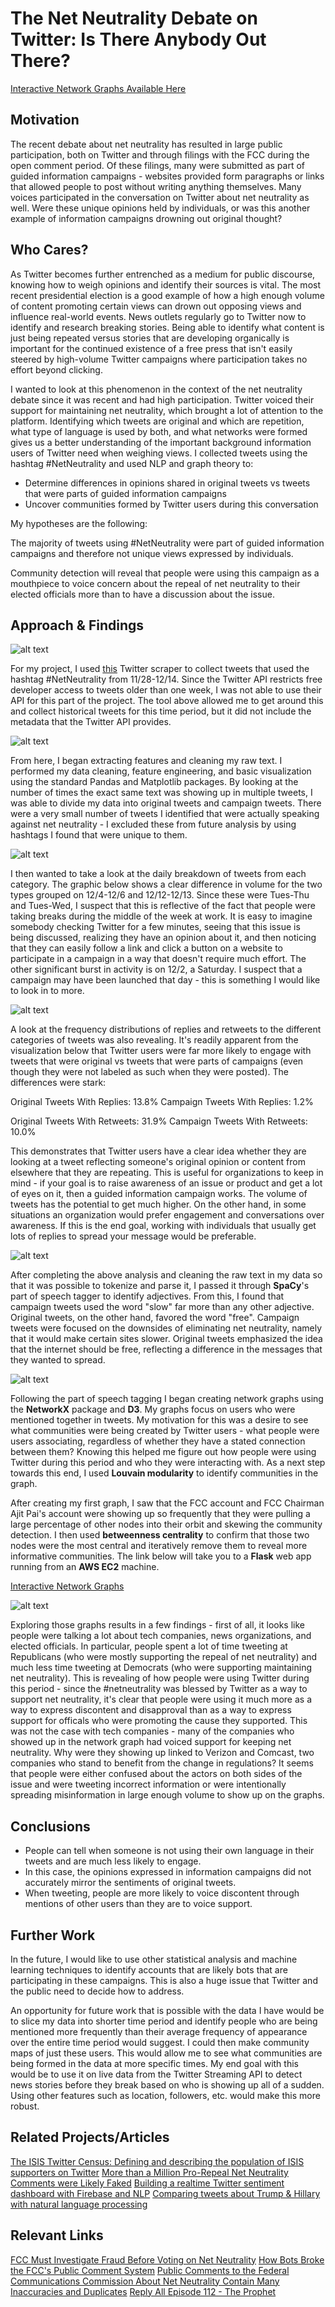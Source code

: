 # The Net Neutrality Debate on Twitter: Is There Anybody Out There?

[Interactive Network Graphs Available Here](http://18.221.173.186/)

## Motivation

The recent debate about net neutrality has resulted in large public participation, both on Twitter and through filings with the FCC during the open comment period. Of these filings, many were submitted as part of guided information campaigns - websites provided form paragraphs or links that allowed people to post without writing anything themselves. Many voices participated in the conversation on Twitter about net neutrality as well. Were these unique opinions held by individuals, or was this another example of information campaigns drowning out original thought? 

## Who Cares?

As Twitter becomes further entrenched as a medium for public discourse, knowing how to weigh opinions and identify their sources is vital. The most recent presidential election is a good example of how a high enough volume of content promoting certain views can drown out opposing views and influence real-world events. News outlets regularly go to Twitter now to identify and research breaking stories. Being able to identify what content is just being repeated versus stories that are developing organically is important for the continued existence of a free press that isn't easily steered by high-volume Twitter campaigns where participation takes no effort beyond clicking. 

I wanted to look at this phenomenon in the context of the net neutrality debate since it was recent and had high participation. Twitter voiced their support for maintaining net neutrality, which brought a lot of attention to the platform. Identifying which tweets are original and which are repetition, what type of language is used by both, and what networks were formed gives us a better understanding of the important background information users of Twitter need when weighing views. I collected tweets using the hashtag #NetNeutrality and used NLP and graph theory to:
* Determine differences in opinions shared in original tweets vs tweets that were parts of guided information campaigns
* Uncover communities formed by Twitter users during this conversation

My hypotheses are the following:

The majority of tweets using #NetNeutrality were part of guided information campaigns and therefore not unique views expressed by individuals.

Community detection will reveal that people were using this campaign as a mouthpiece to voice concern about the repeal of net neutrality to their elected officials more than to have a discussion about the issue.

## Approach & Findings

   ![alt text](https://github.com/tylernwatson/galvanize_dsi_capstone/blob/master/images/stack.png "Stack")
    
For my project, I used [this](https://github.com/taspinar/twitterscraper) Twitter scraper to collect tweets that used the hashtag #NetNeutrality from 11/28-12/14. Since the Twitter API restricts free developer access to tweets older than one week, I was not able to use their API for this part of the project. The tool above allowed me to get around this and collect historical tweets for this time period, but it did not include the metadata that the Twitter API provides.

   ![alt text](https://github.com/tylernwatson/galvanize_dsi_capstone/blob/master/images/original_data_sample.png "Sample of Original Data")

From here, I began extracting features and cleaning my raw text. I performed my data cleaning, feature engineering, and basic visualization using the standard Pandas and Matplotlib packages. By looking at the number of times the exact same text was showing up in multiple tweets, I was able to divide my data into original tweets and campaign tweets. There were a very small number of tweets I identified that were actually speaking against net neutrality - I excluded these from future analysis by using hashtags I found that were unique to them.

   ![alt text](https://github.com/tylernwatson/galvanize_dsi_capstone/blob/master/images/original_vs_campaign.png "Original vs Campaign Tweets")

I then wanted to take a look at the daily breakdown of tweets from each category. The graphic below shows a clear difference in volume for the two types grouped on 12/4-12/6 and 12/12-12/13. Since these were Tues-Thu and Tues-Wed, I suspect that this is reflective of the fact that people were taking breaks during the middle of the week at work. It is easy to imagine somebody checking Twitter for a few minutes, seeing that this issue is being discussed, realizing they have an opinion about it, and then noticing that they can easily follow a link and click a button on a website to participate in a campaign in a way that doesn't require much effort. The other significant burst in activity is on 12/2, a Saturday. I suspect that a campaign may have been launched that day - this is something I would like to look in to more.

   ![alt text](https://github.com/tylernwatson/galvanize_dsi_capstone/blob/master/images/tweets_by_day.png "Tweets by Day")
    
A look at the frequency distributions of replies and retweets to the different categories of tweets was also revealing. It's readily apparent from the visualization below that Twitter users were far more likely to engage with tweets that were original vs tweets that were parts of campaigns (even though they were not labeled as such when they were posted). The differences were stark:

Original Tweets With Replies: 13.8%
Campaign Tweets With Replies: 1.2%

Original Tweets With Retweets: 31.9%
Campaign Tweets With Retweets: 10.0%

This demonstrates that Twitter users have a clear idea whether they are looking at a tweet reflecting someone's original opinion or content from elsewhere that they are repeating. This is useful for organizations to keep in mind - if your goal is to raise awareness of an issue or product and get a lot of eyes on it, then a guided information campaign works. The volume of tweets has the potential to get much higher. On the other hand, in some situations an organization would prefer engagement and conversations over awareness. If this is the end goal, working with individuals that usually get lots of replies to spread your message would be preferable. 

   ![alt text](https://github.com/tylernwatson/galvanize_dsi_capstone/blob/master/images/replies_retweets.png "Replies and Retweets by Category")

After completing the above analysis and cleaning the raw text in my data so that it was possible to tokenize and parse it, I passed it through **SpaCy**'s part of speech tagger to identify adjectives. From this, I found that campaign tweets used the word "slow" far more than any other adjective. Original tweets, on the other hand, favored the word "free". Campaign tweets were focused on the downsides of eliminating net neutrality, namely that it would make certain sites slower. Original tweets emphasized the idea that the internet should be free, reflecting a difference in the messages that they wanted to spread.

   ![alt text](https://github.com/tylernwatson/galvanize_dsi_capstone/blob/master/images/word_usage.png "Most Common Adjectives by Category")

Following the part of speech tagging I began creating network graphs using the **NetworkX** package and **D3**. My graphs focus on users who were mentioned together in tweets. My motivation for this was a desire to see what communities were being created by Twitter users - what people were users associating, regardless of whether they have a stated connection between them? Knowing this helped me figure out how people were using Twitter during this period and who they were interacting with. As a next step towards this end, I used **Louvain modularity** to identify communities in the graph.

After creating my first graph, I saw that the FCC account and FCC Chairman Ajit Pai's account were showing up so frequently that they were pulling a large percentage of other nodes into their orbit and skewing the community detection. I then used **betweenness centrality** to confirm that those two nodes were the most central and iteratively remove them to reveal more informative communities. The link below will take you to a **Flask** web app running from an **AWS EC2** machine.

[Interactive Network Graphs](http://18.221.173.186/)

![alt text](https://github.com/tylernwatson/galvanize_dsi_capstone/blob/master/images/network_graph_preview.png "Network Graph Preview")

Exploring those graphs results in a few findings - first of all, it looks like people were talking a lot about tech companies, news organizations, and elected officials. In particular, people spent a lot of time tweeting at Republicans (who were mostly supporting the repeal of net neutrality) and much less time tweeting at Democrats (who were supporting maintaining net neutrality). This is revealing of how people were using Twitter during this period - since the #netneutrality was blessed by Twitter as a way to support net neutrality, it's clear that people were using it much more as a way to express discontent and disapproval than as a way to express support for officals who were promoting the cause they supported. This was not the case with tech companies - many of the companies who showed up in the network graph had voiced support for keeping net neutrality. Why were they showing up linked to Verizon and Comcast, two companies who stand to benefit from the change in regulations? It seems that people were either confused about the actors on both sides of the issue and were tweeting incorrect information or were intentionally spreading misinformation in large enough volume to show up on the graphs.

## Conclusions

* People can tell when someone is not using their own language in their tweets and are much less likely to engage.
* In this case, the opinions expressed in information campaigns did not accurately mirror the sentiments of original tweets.
* When tweeting, people are more likely to voice discontent through mentions of other users than they are to voice support.

## Further Work

In the future, I would like to use other statistical analysis and machine learning techniques to identify accounts that are likely bots that are participating in these campaigns. This is also a huge issue that Twitter and the public need to decide how to address.

An opportunity for future work that is possible with the data I have would be to slice my data into shorter time period and identify people who are being mentioned more frequently than their average frequency of appearance over the entire time period would suggest. I could then make community maps of just these users. This would allow me to see what communities are being formed in the data at more specific times. My end goal with this would be to use it on live data from the Twitter Streaming API to detect news stories before they break based on who is showing up all of a sudden. Using other features such as location, followers, etc. would make this more robust.

## Related Projects/Articles

[The ISIS Twitter Census: Defining and describing the population of ISIS supporters on Twitter](https://www.brookings.edu/wp-content/uploads/2016/06/isis_twitter_census_berger_morgan.pdf)
[More than a Million Pro-Repeal Net Neutrality Comments were Likely Faked](https://hackernoon.com/more-than-a-million-pro-repeal-net-neutrality-comments-were-likely-faked-e9f0e3ed36a6)
[Building a realtime Twitter sentiment dashboard with Firebase and NLP](https://codeburst.io/building-a-realtime-twitter-sentiment-dashboard-with-firebase-and-nlp-7064bb30f5ab_)
[Comparing tweets about Trump & Hillary with natural language processing](https://medium.com/google-cloud/comparing-tweets-about-trump-hillary-with-natural-language-processing-a0064e949666)

## Relevant Links
[FCC Must Investigate Fraud Before Voting on Net Neutrality](https://www.wired.com/story/fcc-must-investigate-fraud-before-voting-on-net-neutrality/)
[How Bots Broke the FCC's Public Comment System](https://www.wired.com/story/bots-broke-fcc-public-comment-system/)
[Public Comments to the Federal Communications Commission About Net Neutrality Contain Many Inaccuracies and Duplicates](http://www.pewinternet.org/2017/11/29/public-comments-to-the-federal-communications-commission-about-net-neutrality-contain-many-inaccuracies-and-duplicates/)
[Reply All Episode 112 - The Prophet](https://gimletmedia.com/episode/112-the-prophet/)
